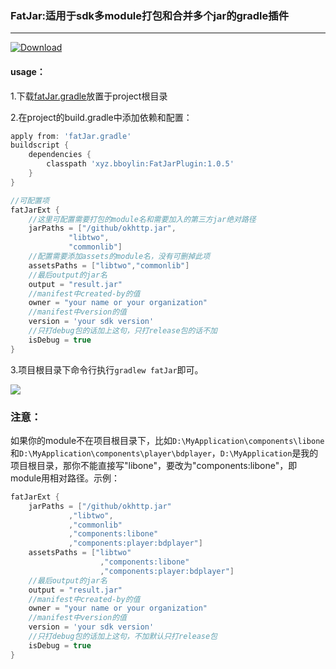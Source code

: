 ### FatJar:适用于sdk多module打包和合并多个jar的gradle插件
----

[ ![Download](https://api.bintray.com/packages/bboylin/FatJarPlugin/FatJarPlugin/images/download.svg) ](https://bintray.com/bboylin/FatJarPlugin/FatJarPlugin/_latestVersion)
#### usage：

1.下载[fatJar.gradle](https://raw.githubusercontent.com/bboylin/FatJar/1b3906361e68eac3c30283b6dc7224ee3f673a56/fatJar.gradle)放置于project根目录

2.在project的build.gradle中添加依赖和配置：
```groovy
apply from: 'fatJar.gradle'
buildscript {
    dependencies {
        classpath 'xyz.bboylin:FatJarPlugin:1.0.5'
    }
}

//可配置项
fatJarExt {
	//这里可配置需要打包的module名和需要加入的第三方jar绝对路径
    jarPaths = ["/github/okhttp.jar",
             "libtwo",
             "commonlib"]
    //配置需要添加assets的module名，没有可删掉此项
    assetsPaths = ["libtwo","commonlib"]
    //最后output的jar名
    output = "result.jar"
    //manifest中created-by的值
    owner = "your name or your organization"
    //manifest中version的值
    version = 'your sdk version'
    //只打debug包的话加上这句，只打release包的话不加
    isDebug = true
}
```
3.项目根目录下命令行执行`gradlew fatJar`即可。

![](https://github.com/bboylin/FatJar/blob/master/cmd.png)

### 注意：
如果你的module不在项目根目录下，比如`D:\MyApplication\components\libone`和`D:\MyApplication\components\player\bdplayer`，`D:\MyApplication`是我的项目根目录，那你不能直接写"libone"，要改为"components:libone"，即module用相对路径。示例：
```groovy
fatJarExt {
    jarPaths = ["/github/okhttp.jar"
             ,"libtwo",
             ,"commonlib"
             ,"components:libone"
             ,"components:player:bdplayer"]
    assetsPaths = ["libtwo"
                    ,"components:libone"
                    ,"components:player:bdplayer"]
    //最后output的jar名
    output = "result.jar"
    //manifest中created-by的值
    owner = "your name or your organization"
    //manifest中version的值
    version = 'your sdk version'
    //只打debug包的话加上这句，不加默认只打release包
    isDebug = true
}
```